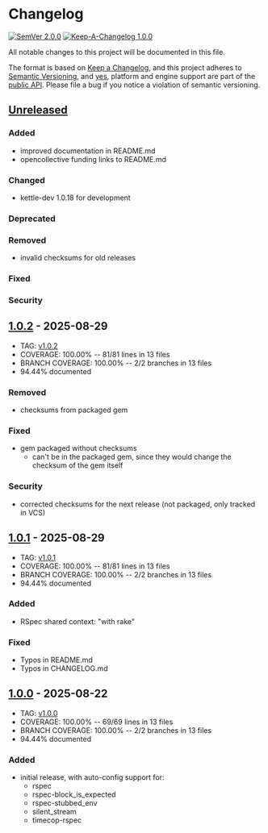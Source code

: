 # Changelog

[![SemVer 2.0.0][📌semver-img]][📌semver] [![Keep-A-Changelog 1.0.0][📗keep-changelog-img]][📗keep-changelog]

All notable changes to this project will be documented in this file.

The format is based on [Keep a Changelog][📗keep-changelog],
and this project adheres to [Semantic Versioning](https://semver.org/spec/v2.0.0.html),
and [yes][📌major-versions-not-sacred], platform and engine support are part of the [public API][📌semver-breaking].
Please file a bug if you notice a violation of semantic versioning.

[📌semver]: https://semver.org/spec/v2.0.0.html
[📌semver-img]: https://img.shields.io/badge/semver-2.0.0-FFDD67.svg?style=flat
[📌semver-breaking]: https://github.com/semver/semver/issues/716#issuecomment-869336139
[📌major-versions-not-sacred]: https://tom.preston-werner.com/2022/05/23/major-version-numbers-are-not-sacred.html
[📗keep-changelog]: https://keepachangelog.com/en/1.0.0/
[📗keep-changelog-img]: https://img.shields.io/badge/keep--a--changelog-1.0.0-FFDD67.svg?style=flat

## [Unreleased]
### Added
- improved documentation in README.md
- opencollective funding links to README.md
### Changed
- kettle-dev 1.0.18 for development
### Deprecated
### Removed
- invalid checksums for old releases
### Fixed
### Security

## [1.0.2] - 2025-08-29
- TAG: [v1.0.2][1.0.2t]
- COVERAGE: 100.00% -- 81/81 lines in 13 files
- BRANCH COVERAGE: 100.00% -- 2/2 branches in 13 files
- 94.44% documented
### Removed
- checksums from packaged gem
### Fixed
- gem packaged without checksums
  - can't be in the packaged gem, since they would change the checksum of the gem itself
### Security
- corrected checksums for the next release (not packaged, only tracked in VCS)

## [1.0.1] - 2025-08-29
- TAG: [v1.0.1][1.0.1t]
- COVERAGE: 100.00% -- 81/81 lines in 13 files
- BRANCH COVERAGE: 100.00% -- 2/2 branches in 13 files
- 94.44% documented
### Added
- RSpec shared context: "with rake"
### Fixed
- Typos in README.md
- Typos in CHANGELOG.md

## [1.0.0] - 2025-08-22
- TAG: [v1.0.0][1.0.0t]
- COVERAGE: 100.00% -- 69/69 lines in 13 files
- BRANCH COVERAGE: 100.00% -- 2/2 branches in 13 files
- 94.44% documented
### Added
- initial release, with auto-config support for:
  - rspec
  - rspec-block_is_expected
  - rspec-stubbed_env
  - silent_stream
  - timecop-rspec

[Unreleased]: https://github.com/kettle-rb/kettle-test/compare/v1.0.2...HEAD
[1.0.0]: https://github.com/kettle-rb/kettle-test/compare/baed02cf1ca1e0e8c75c11fd188edaf1a4f5f08b...v1.0.0
[1.0.0t]: https://github.com/kettle-rb/kettle-test/releases/tag/v1.0.0
[1.0.1]: https://github.com/kettle-rb/kettle-test/compare/v1.0.0...v1.0.1
[1.0.1t]: https://github.com/kettle-rb/kettle-test/releases/tag/v1.0.1
[1.0.2]: https://github.com/kettle-rb/kettle-test/compare/v1.0.1...v1.0.2
[1.0.2t]: https://github.com/kettle-rb/kettle-test/releases/tag/v1.0.2
